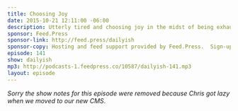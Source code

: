 ```yaml
---
title: Choosing Joy
date: 2015-10-21 12:11:00 -06:00
description: Utterly tired and choosing joy in the midst of being exhausted.
sponsor: Feed.Press
sponsor-link: http://feed.press/dailyish
sponsor-copy: Hosting and feed support provided by Feed.Press.  Sign-up today and try FeedPress on a 14 day trial (no contracts or commitments). Use promo code "dailyish" during checkout to get 10% off your first year.
episode: 141
show: dailyish
mp3: http://podcasts-1.feedpress.co/10587/dailyish-141.mp3
layout: episode
---
```


<em>Sorry the show notes for this episode were removed because Chris got lazy when we moved to our new CMS</em>.
